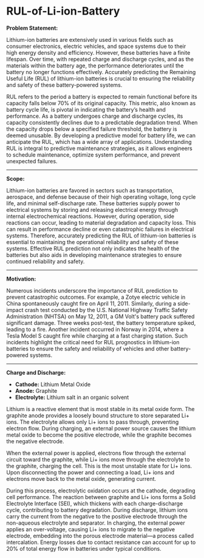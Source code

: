 # RUL-of-Li-ion-Battery
**Problem Statement:**

Lithium-ion batteries are extensively used in various fields such as consumer electronics, electric vehicles, and space systems due to their high energy density and efficiency. However, these batteries have a finite lifespan. Over time, with repeated charge and discharge cycles, and as the materials within the battery age, the performance deteriorates until the battery no longer functions effectively. Accurately predicting the Remaining Useful Life (RUL) of lithium-ion batteries is crucial to ensuring the reliability and safety of these battery-powered systems.

RUL refers to the period a battery is expected to remain functional before its capacity falls below 70% of its original capacity. This metric, also known as battery cycle life, is pivotal in indicating the battery’s health and performance. As a battery undergoes charge and discharge cycles, its capacity consistently declines due to a predictable degradation trend. When the capacity drops below a specified failure threshold, the battery is deemed unusable. By developing a predictive model for battery life, we can anticipate the RUL, which has a wide array of applications. Understanding RUL is integral to predictive maintenance strategies, as it allows engineers to schedule maintenance, optimize system performance, and prevent unexpected failures.

---

**Scope:**

Lithium-ion batteries are favored in sectors such as transportation, aerospace, and defense because of their high operating voltage, long cycle life, and minimal self-discharge rate. These batteries supply power to electrical systems by storing and releasing electrical energy through internal electrochemical reactions. However, during operation, side reactions can occur, leading to material degradation and capacity loss. This can result in performance decline or even catastrophic failures in electrical systems. Therefore, accurately predicting the RUL of lithium-ion batteries is essential to maintaining the operational reliability and safety of these systems. Effective RUL prediction not only indicates the health of the batteries but also aids in developing maintenance strategies to ensure continued reliability and safety.

---

**Motivation:**

Numerous incidents underscore the importance of RUL prediction to prevent catastrophic outcomes. For example, a Zotye electric vehicle in China spontaneously caught fire on April 11, 2011. Similarly, during a side-impact crash test conducted by the U.S. National Highway Traffic Safety Administration (NHTSA) on May 12, 2011, a GM Volt's battery pack suffered significant damage. Three weeks post-test, the battery temperature spiked, leading to a fire. Another incident occurred in Norway in 2014, where a Tesla Model S caught fire while charging at a fast charging station. Such incidents highlight the critical need for RUL prognostics in lithium-ion batteries to ensure the safety and reliability of vehicles and other battery-powered systems.

---

**Charge and Discharge:**

- **Cathode:** Lithium Metal Oxide
- **Anode:** Graphite
- **Electrolyte:** Lithium salt in an organic solvent

Lithium is a reactive element that is most stable in its metal oxide form. The graphite anode provides a loosely bound structure to store separated Li+ ions. The electrolyte allows only Li+ ions to pass through, preventing electron flow. During charging, an external power source causes the lithium metal oxide to become the positive electrode, while the graphite becomes the negative electrode.

When the external power is applied, electrons flow through the external circuit toward the graphite, while Li+ ions move through the electrolyte to the graphite, charging the cell. This is the most unstable state for Li+ ions. Upon disconnecting the power and connecting a load, Li+ ions and electrons move back to the metal oxide, generating current.  

During this process, electrolytic oxidation occurs at the cathode, degrading cell performance. The reaction between graphite and Li+ ions forms a Solid Electrolyte Interface (SEI), which thickens with each charge-discharge cycle, contributing to battery degradation. During discharge, lithium ions carry the current from the negative to the positive electrode through the non-aqueous electrolyte and separator. In charging, the external power applies an over-voltage, causing Li+ ions to migrate to the negative electrode, embedding into the porous electrode material—a process called intercalation. Energy losses due to contact resistance can account for up to 20% of total energy flow in batteries under typical conditions.

